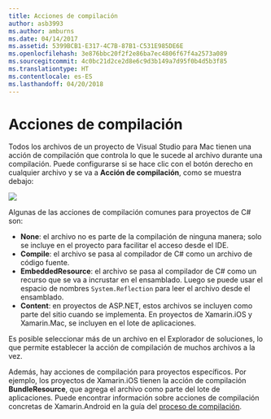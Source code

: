 ```yaml
---
title: Acciones de compilación
author: asb3993
ms.author: amburns
ms.date: 04/14/2017
ms.assetid: 5399BCB1-E317-4C7B-87B1-C531E985DE6E
ms.openlocfilehash: 3e876bbc20f2f2e86ba7ec4806f67f4a2573a089
ms.sourcegitcommit: 4c0bc21d2ce2d8e6c9d3b149a7d95f0b4d5b3f85
ms.translationtype: HT
ms.contentlocale: es-ES
ms.lasthandoff: 04/20/2018
---
```

# <a name="build-actions"></a>Acciones de compilación

Todos los archivos de un proyecto de Visual Studio para Mac tienen una acción de compilación que controla lo que le sucede al archivo durante una compilación. Puede configurarse si se hace clic con el botón derecho en cualquier archivo y se va a **Acción de compilación**, como se muestra debajo:

![](media/projects-and-solutions-image1.png)

Algunas de las acciones de compilación comunes para proyectos de C# son:

* **None**: el archivo no es parte de la compilación de ninguna manera; solo se incluye en el proyecto para facilitar el acceso desde el IDE.
* **Compile**: el archivo se pasa al compilador de C# como un archivo de código fuente.
* **EmbeddedResource**: el archivo se pasa al compilador de C# como un recurso que se va a incrustar en el ensamblado. Luego se puede usar el espacio de nombres `System.Reflection` para leer el archivo desde el ensamblado.
* **Content**: en proyectos de ASP.NET, estos archivos se incluyen como parte del sitio cuando se implementa. En proyectos de Xamarin.iOS y Xamarin.Mac, se incluyen en el lote de aplicaciones.

Es posible seleccionar más de un archivo en el Explorador de soluciones, lo que permite establecer la acción de compilación de muchos archivos a la vez.

Además, hay acciones de compilación para proyectos específicos. Por ejemplo, los proyectos de Xamarin.iOS tienen la acción de compilación **BundleResource**, que agrega el archivo como parte del lote de aplicaciones. Puede encontrar información sobre acciones de compilación concretas de Xamarin.Android en la guía del [proceso de compilación](/xamarin/android/deploy-test/building-apps/build-process#Build_Actions).